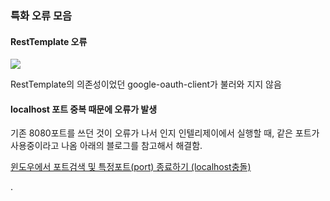### 특화 오류 모음

#### RestTemplate 오류

![](C:\Users\SSAFY\AppData\Roaming\marktext\images\2023-03-23-10-43-23-image.png)

RestTemplate의 의존성이었던 google-oauth-client가 불러와 지지 않음 

#### localhost 포트 중복 때문에 오류가 발생

기존 8080포트를 쓰던 것이 오류가 나서 인지 인텔리제이에서 실행할 때, 같은 포트가 사용중이라고 나옴 아래의 블로그를 참고해서 해결함.

[윈도우에서 포트검색 및 특정포트(port) 종료하기 (localhost충돌)](https://playcode.tistory.com/64)

.
